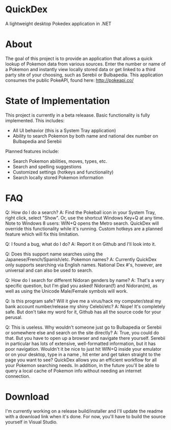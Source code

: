 QuickDex
========
A lightweight desktop Pokedex application in .NET

About
=====
The goal of this project is to provide an application that allows a quick lookup of Pokemon data from various sources. Enter the number or name of a Pokemon and instantly view locally stored data or get linked to a third party site of your choosing, such as Serebii or Bulbapedia. This application consumes the public PokeAPI, found here: http://pokeapi.co/

State of Implementation
=======================
This project is currently in a beta releaase. Basic functionality is fully implemented. This includes:
 - All UI behavior (this is a System Tray application)
 - Ability to search Pokemon by both name and national dex number on Bulbapedia and Serebii

Planned features include:
 - Search Pokemon abilities, moves, types, etc.
 - Search and spelling suggestions
 - Customized settings (hotkeys and functionality)
 - Search locally stored Pokemon information

FAQ
===
Q: How do I do a search?
A: Find the Pokeball icon in your System Tray, right click, select "Show". Or, use the shortcut Windows Key+Q at any time. Note to Windows 8 users: WIN+Q opens the Metro search. QuickDex will override this functionality while it's running. Custom hotkeys are a planned feature which will fix this limitation. 

Q: I found a bug, what do I do?
A: Report it on Github and I'll look into it.

Q: Does this support name searches using the Japanese/French/Spanish/etc. Pokemon names?
A: Currently QuickDex only supports searching via English names. National Dex #'s, however, are universal and can also be used to search.

Q: How do I search for different Nidoran genders by name?
A: That's a very specific question, but I'm glad you asked! Nidoran(f) and Nidoran(m), as well as using the Unicode Male/Female symbols will work.

Q: Is this program safe? Will it give me a virus/hack my computer/steal my bank account number/release my shiny Celebi/etc?
A: Nope! It's completely safe. But don't take my word for it, Github has all the source code for your perusal.

Q: This is useless. Why wouldn't someone just go to Bulbapedia or Serebii or somewhere else and search on the site directly?
A: True, you could do that. But you have to open up a browser and navigate there yourself. Serebii in particular has lots of extensive, well-formatted information, but it has poor navigation. Wouldn't it be nice to just hit WIN+Q inside your emulator or on your desktop, type in a name , hit enter and get taken straight to the page you want to see? QuickDex allows you an efficient workflow for all your Pokemon searching needs. In addition, in the future you'll be able to query a local cache of Pokemon info without needing an internet connection.


Download
========
I'm currently working on a release build/installer and I'll update the readme with a download link when it's done. For now, you'll have to build the source yourself in Visual Studio.
